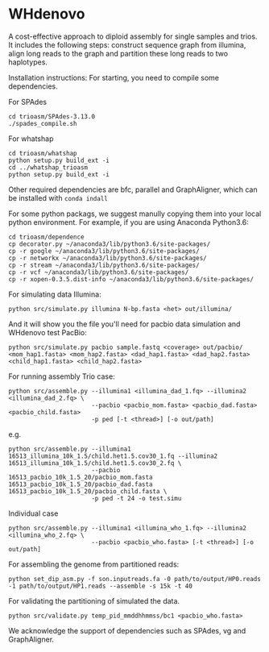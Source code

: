 # WHdenovo
A cost-effective approach to diploid assembly for single samples and trios. It includes the following steps: construct sequence graph from illumina, align long reads to the graph and partition these long reads to two haplotypes.

Installation instructions: For starting, you need to compile some dependencies.

For SPAdes

```
cd trioasm/SPAdes-3.13.0
./spades_compile.sh
```

For whatshap
```
cd trioasm/whatshap
python setup.py build_ext -i
cd ../whatshap_trioasm
python setup.py build_ext -i
```
Other required dependencies are bfc, parallel and GraphAligner, which can be installed with ```conda indall```

For some python packags, we suggest manully copying them into your local python environment.
For example, if you are using Anaconda Python3.6:
```
cd trioasm/dependence
cp decorator.py ~/anaconda3/lib/python3.6/site-packages/
cp -r google ~/anaconda3/lib/python3.6/site-packages/
cp -r networkx ~/anaconda3/lib/python3.6/site-packages/
cp -r stream ~/anaconda3/lib/python3.6/site-packages/
cp -r vcf ~/anaconda3/lib/python3.6/site-packages/
cp -r xopen-0.3.5.dist-info ~/anaconda3/lib/python3.6/site-packages/
```


For simulating data
Illumina:
```
python src/simulate.py illumina N-bp.fasta <het> out/illumina/
```
And it will show you the file you'll need for pacbio data simulation and WHdenovo test
PacBio:
```
python src/simulate.py pacbio sample.fastq <coverage> out/pacbio/ <mom_hap1.fasta> <mom_hap2.fasta> <dad_hap1.fasta> <dad_hap2.fasta> <child_hap1.fasta> <child_hap2.fasta>
```

For running assembly
Trio case:
```
python src/assemble.py --illumina1 <illumina_dad_1.fq> --illumina2 <illumina_dad_2.fq> \
                       --pacbio <pacbio_mom.fasta> <pacbio_dad.fasta> <pacbio_child.fasta>
                       -p ped [-t <thread>] [-o out/path]
```

e.g.

```
python src/assemble.py --illumina1 16513_illumina_10k_1.5/child.het1.5.cov30_1.fq --illumina2 16513_illumina_10k_1.5/child.het1.5.cov30_2.fq \
                       --pacbio 16513_pacbio_10k_1.5_20/pacbio_mom.fasta 16513_pacbio_10k_1.5_20/pacbio_dad.fasta 16513_pacbio_10k_1.5_20/pacbio_child.fasta \
                       -p ped -t 24 -o test.simu
```

Individual case
```
python src/assemble.py --illumina1 <illumina_who_1.fq> --illumina2 <illumina_who_2.fq> \ 
                       --pacbio <pacbio_who.fasta> [-t <thread>] [-o out/path]
```
For assembling the genome from partitioned reads:
```
python set_dip_asm.py -f son.inputreads.fa -0 path/to/output/HP0.reads -1 path/to/output/HP1.reads --assemble -s 15k -t 40
```

For validating the partitioning of simulated the data.
```
python src/validate.py temp_pid_mmddhhmmss/bc1 <pacbio_who.fasta>
```

We acknowledge the support of dependencies such as SPAdes, vg and GraphAligner.
